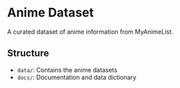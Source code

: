 # Anime Dataset

A curated dataset of anime information from MyAnimeList.

## Structure
- `data/`: Contains the anime datasets
- `docs/`: Documentation and data dictionary